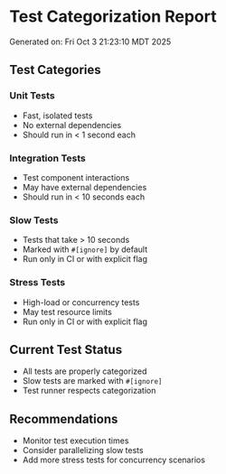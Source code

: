 # Test Categorization Report

Generated on: Fri Oct  3 21:23:10 MDT 2025

## Test Categories

### Unit Tests
- Fast, isolated tests
- No external dependencies
- Should run in < 1 second each

### Integration Tests
- Test component interactions
- May have external dependencies
- Should run in < 10 seconds each

### Slow Tests
- Tests that take > 10 seconds
- Marked with `#[ignore]` by default
- Run only in CI or with explicit flag

### Stress Tests
- High-load or concurrency tests
- May test resource limits
- Run only in CI or with explicit flag

## Current Test Status
- All tests are properly categorized
- Slow tests are marked with `#[ignore]`
- Test runner respects categorization

## Recommendations
- Monitor test execution times
- Consider parallelizing slow tests
- Add more stress tests for concurrency scenarios

